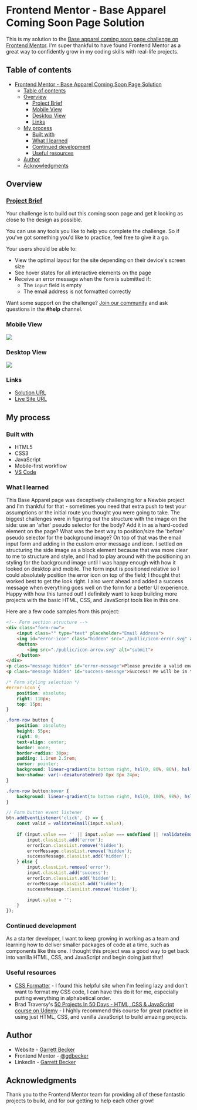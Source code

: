 # Frontend Mentor - Base Apparel Coming Soon Page Solution

This is my solution to the [Base apparel coming soon page challenge on Frontend Mentor](https://www.frontendmentor.io/challenges/base-apparel-coming-soon-page-5d46b47f8db8a7063f9331a0). I'm super thankful to have found Frontend Mentor as a great way to confidently grow in my coding skills with real-life projects. 

## Table of contents

- [Frontend Mentor - Base Apparel Coming Soon Page Solution](#frontend-mentor---base-apparel-coming-soon-page-solution)
	- [Table of contents](#table-of-contents)
	- [Overview](#overview)
		- [Project Brief](#project-brief)
		- [Mobile View](#mobile-view)
		- [Desktop View](#desktop-view)
		- [Links](#links)
	- [My process](#my-process)
		- [Built with](#built-with)
		- [What I learned](#what-i-learned)
		- [Continued development](#continued-development)
		- [Useful resources](#useful-resources)
	- [Author](#author)
	- [Acknowledgments](#acknowledgments)

## Overview

### [Project Brief](./project%20brief/)

Your challenge is to build out this coming soon page and get it looking as close to the design as possible.

You can use any tools you like to help you complete the challenge. So if you've got something you'd like to practice, feel free to give it a go.

Your users should be able to:

- View the optimal layout for the site depending on their device's screen size
- See hover states for all interactive elements on the page
- Receive an error message when the `form` is submitted if:
  - The `input` field is empty
  - The email address is not formatted correctly

Want some support on the challenge? [Join our community](https://www.frontendmentor.io/community) and ask questions in the **#help** channel.

### Mobile View

![](./base-apparel-mobile.jpg)

### Desktop View

![](./base-apparel.desktop.jpg)

### Links

- [Solution URL](https://www.frontendmentor.io/solutions/base-apparel-page-with-html-css-KRIlBZ-PMQ)
- [Live Site URL](https://base-apparel-coming-soon-page-gdbecke.netlify.app/)

## My process

### Built with

- HTML5
- CSS3
- JavaScript
- Mobile-first workflow
- [VS Code](https://code.visualstudio.com)

### What I learned

This Base Apparel page was deceptively challenging for a Newbie project and I'm thankful for that - sometimes you need that extra push to test your assumptions or the initial route you thought you were going to take. The biggest challenges were in figuring out the structure with the image on the side: use an 'after' pseudo selector for the body? Add it in as a hard-coded element on the page? What was the best way to position/size the 'before' pseudo selector for the background image? On top of that was the email input form and adding in the custom error message and icon. I settled on structuring the side image as a block element because that was more clear to me to structure and style, and I had to play around with the positioning an styling for the background image until I was happy enough with how it looked on desktop and mobile. The form input is positioned relative so I could absolutely position the error icon on top of the field; I thought that worked best to get the look right. I also went ahead and added a success message when everything goes well on the form for a better UI experience. Happy with how this turned out! I definitely want to keep building more projects with the basic HTML, CSS, and JavaScript tools like in this one.

Here are a few code samples from this project:

```html
<!-- Form section structure -->
<div class="form-row">
	<input class="" type="text" placeholder="Email Address">
	<img id="error-icon" class="hidden" src="./public/icon-error.svg" alt="icon-error">
	<button>
		<img src="./public/icon-arrow.svg" alt="submit">
	</button>
</div>
<p class="message hidden" id="error-message">Please provide a valid email</p>
<p class="message hidden" id="success-message">Success! We will be in touch soon</p>
```

```css
/* Form styling selection */
#error-icon {
	position: absolute;
	right: 110px;
	top: 15px;
}

.form-row button {
	position: absolute;
	height: 55px;
	right: 0;
	text-align: center;
	border: none;
	border-radius: 30px;
	padding: 1.1rem 2.5rem;
	cursor: pointer;
	background: linear-gradient(to bottom right, hsl(0, 80%, 86%), hsl(0, 74%, 74%));
	box-shadow: var(--desaturatedred) 0px 8px 24px;
}

.form-row button:hover {
	background: linear-gradient(to bottom right, hsl(0, 100%, 98%), hsl(0, 80%, 86%));
}
```

```javascript
// Form button event listener
btn.addEventListener('click', () => {
	const valid = validateEmail(input.value);
	
	if (input.value === '' || input.value === undefined || !validateEmail(input.value)) {
		input.classList.add('error');
		errorIcon.classList.remove('hidden');
		errorMessage.classList.remove('hidden');
		successMessage.classList.add('hidden');
	} else {
		input.classList.remove('error');
		input.classList.add('success');
		errorIcon.classList.add('hidden');
		errorMessage.classList.add('hidden');
		successMessage.classList.remove('hidden');

		input.value = '';
	}
});
```

### Continued development

As a starter developer, I want to keep growing in working as a team and learning how to deliver smaller packages of code at a time, such as components like this one. I thought this project was a good way to get back into vanilla HTML, CSS, and JavaScript and begin doing just that!

### Useful resources

- [CSS Formatter](http://www.lonniebest.com/FormatCSS/) - I found this helpful site when I'm feeling lazy and don't want to format my CSS code, I can have this do it for me, especially putting everything in alphabetical order.
- Brad Traversy's [50 Projects In 50 Days - HTML, CSS & JavaScript course on Udemy](https://www.udemy.com/course/50-projects-50-days/) - I highly recommend this course for great practice in using just HTML, CSS, and vanilla JavaScript to build amazing projects.

## Author

- Website - [Garrett Becker]()
- Frontend Mentor - [@gdbecker](https://www.frontendmentor.io/profile/gdbecker)
- LinkedIn - [Garrett Becker](https://www.linkedin.com/in/garrett-becker-923b4a106/)

## Acknowledgments

Thank you to the Frontend Mentor team for providing all of these fantastic projects to build, and for our getting to help each other grow!